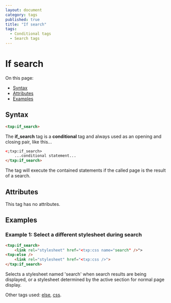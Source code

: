 ```yaml
---
layout: document
category: tags
published: true
title: "If search"
tags:
  - Conditional tags
  - Search tags
---
```


# If search

On this page:

* [Syntax](#user-content-syntax)
* [Attributes](#user-content-attributes)
* [Examples](#user-content-examples)

## Syntax

```html
<txp:if_search>
```

The **if_search** tag is a __conditional__ tag and always used as an opening and closing pair, like this...

```html
<;txp:if_search>
    ...conditional statement...
</txp:if_search>
```

The tag will execute the contained statements if the called page is the result of a search.

## Attributes

This tag has no attributes.

## Examples

### Example 1: Select a different stylesheet during search

```html
<txp:if_search>
    <link rel="stylesheet" href="<txp:css name="search" />">
<txp:else />
    <link rel="stylesheet" href="<txp:css />">
</txp:if_search>
```

Selects a stylesheet named 'search' when search results are being displayed, or a stylesheet determined by the active section for normal page display.

Other tags used: [else](else), [css](css).
